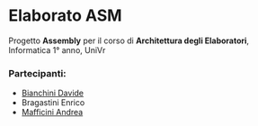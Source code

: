 # Elaborato ASM
Progetto **Assembly** per il corso di **Architettura degli Elaboratori**, Informatica 1° anno, UniVr

### Partecipanti:
- [Bianchini Davide](https://github.com/bianchinidavide)
- Bragastini Enrico
- [Mafficini Andrea](https://github.com/maffo01)
